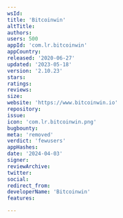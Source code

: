 ```yaml
---
wsId: 
title: 'Bitcoinwin'
altTitle: 
authors: 
users: 500
appId: 'com.lr.bitcoinwin'
appCountry: 
released: '2020-06-27'
updated: '2023-05-18'
version: '2.10.23'
stars: 
ratings: 
reviews: 
size: 
website: 'https://www.bitcoinwin.io'
repository: 
issue: 
icon: 'com.lr.bitcoinwin.png'
bugbounty: 
meta: 'removed'
verdict: 'fewusers'
appHashes: 
date: '2024-04-03'
signer: 
reviewArchive: 
twitter: 
social: 
redirect_from: 
developerName: 'Bitcoinwin'
features: 

---
```


